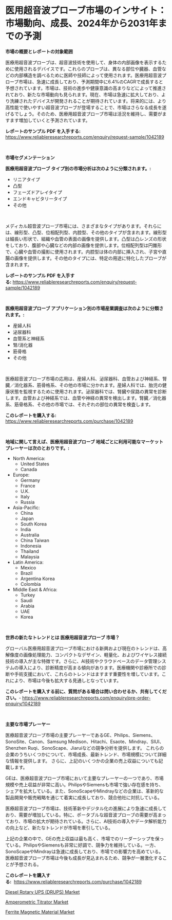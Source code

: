<p><h1>医用超音波プローブ市場のインサイト：市場動向、成長、2024年から2031年までの予測</h1></p><p><strong>市場の概要とレポートの対象範囲</strong></p>
<p><p>医療用超音波プローブは、超音波技術を使用して、身体の内部画像を表示するために使用されるデバイスです。これらのプローブは、異なる部位や臓器、血管などの内部構造を調べるために医師や技師によって使用されます。医療用超音波プローブ市場は、急速に成長しており、予測期間中に6.4%のCAGRで成長すると予想されています。市場は、技術の進歩や健康意識の高まりなどによって推進されており、新たな市場動向も見られます。現在、市場は急速に拡大しており、より洗練されたデバイスが開発されることが期待されています。将来的には、より高性能で使いやすい超音波プローブが登場することで、市場はさらなる成長を遂げるでしょう。そのため、医療用超音波プローブ市場は活況を維持し、需要がますます増加していくと予測されています。</p></p>
<p><strong>レポートのサンプル PDF を入手する:</strong> <a href="https://www.reliableresearchreports.com/enquiry/request-sample/1042189">https://www.reliableresearchreports.com/enquiry/request-sample/1042189</a></p>
<p>&nbsp;</p>
<p><strong>市場セグメンテーション</strong></p>
<p><strong>医療用超音波プローブ タイプ別の市場分析は次のように分類されます。:</strong></p>
<p><ul><li>リニアタイプ</li><li>凸型</li><li>フェーズドアレイタイプ</li><li>エンドキャビタリータイプ</li><li>その他</li></ul></p>
<p>&nbsp;</p>
<p><p>メディカル超音波プローブ市場には、さまざまなタイプがあります。それらには、線形型、凸型、位相配列型、内腔型、その他のタイプが含まれます。線形型は細長い形状で、組織や血管の表面の画像を提供します。凸型は凸レンズの形状をしており、腹部や心臓などの内部の画像を提供します。位相配列型は円錐形で、心臓や血管の撮影に使用されます。内腔型は体の内部に挿入され、子宮や直腸の画像を提供します。その他のタイプには、特定の用途に特化したプローブが含まれます。</p></p>
<p><strong>レポートのサンプル PDF を入手する:</strong>&nbsp;<a href="https://www.reliableresearchreports.com/enquiry/request-sample/1042189">https://www.reliableresearchreports.com/enquiry/request-sample/1042189</a></p>
<p>&nbsp;</p>
<p><strong> 医療用超音波プローブ アプリケーション別の市場産業調査は次のように分類されます。:</strong></p>
<p><ul><li>産婦人科</li><li>泌尿器科</li><li>血管系と神経系</li><li>腎/消化器</li><li>筋骨格</li><li>その他</li></ul></p>
<p>&nbsp;</p>
<p><p>医療超音波プローブ市場の応用は、産婦人科、泌尿器科、血管および神経系、腎臓／消化器系、筋骨格系、その他の市場に分かれます。産婦人科では、胎児の健康状態を監視するために使用されます。泌尿器科では、腎臓や尿路の異常を診断します。血管および神経系では、血管や神経の異常を検出します。腎臓／消化器系、筋骨格系、その他の市場では、それぞれの部位の異常を検査します。</p></p>
<p><strong>このレポートを購入する:</strong>&nbsp; <a href="https://www.reliableresearchreports.com/purchase/1042189">https://www.reliableresearchreports.com/purchase/1042189</a></p>
<p>&nbsp;</p>
<p><strong>地域に関して言えば、医療用超音波プローブ 地域ごとに利用可能なマーケットプレーヤーは次のとおりです。:</strong></p>
<p><ul>
    <li>
        North America:
        <ul>
            <li>United States</li>
            <li>Canada</li>
        </ul>
    </li>
    <li>
        Europe:
        <ul>
            <li>Germany</li>
            <li>France</li>
            <li>U.K.</li>
            <li>Italy</li>
            <li>Russia</li>
        </ul>
    </li>
    <li>
        Asia-Pacific:
        <ul>
            <li>China</li>
            <li>Japan</li>
            <li>South Korea</li>
            <li>India</li>
            <li>Australia</li>
            <li>China Taiwan</li>
            <li>Indonesia</li>
            <li>Thailand</li>
            <li>Malaysia</li>
        </ul>
    </li>
    <li>
        Latin America:
        <ul>
            <li>Mexico</li>
            <li>Brazil</li>
            <li>Argentina Korea</li>
            <li>Colombia</li>
        </ul>
    </li>
    <li>
        Middle East & Africa:
        <ul>
            <li>Turkey</li>
            <li>Saudi</li>
            <li>Arabia</li>
            <li>UAE</li>
            <li>Korea</li>
        </ul>
    </li>
    </ul></p>
<p>&nbsp;</p>
<p><strong>世界の新たなトレンドとは 医療用超音波プローブ 市場？</strong></p>
<p><p>グローバル医療用超音波プローブ市場における新興および現在のトレンドは、高解像度の画像処理能力、コンパクトなデザイン、軽量化、およびワイヤレス接続技術の導入が主な特徴です。さらに、AI技術やクラウドベースのデータ管理システムの導入により、診断精度が高まる傾向があります。医療機関や診療所での診断や手術支援において、これらのトレンドはますます重要性を増しています。これにより、市場は今後も拡大する見通しとなっています。</p></p>
<p><strong>このレポートを購入する前に、質問がある場合は問い合わせるか、共有してください。</strong>- <a href="https://www.reliableresearchreports.com/enquiry/pre-order-enquiry/1042189">https://www.reliableresearchreports.com/enquiry/pre-order-enquiry/1042189</a></p>
<p>&nbsp;</p>
<p><strong>主要な市場プレーヤー</strong></p>
<p><p>医療超音波プローブ市場の主要プレーヤーであるGE、Philips、Siemens、SonoSite、Canon、Samsung Medison、Hitachi、Esaote、Mindray、SIUI、Shenzhen Ruqi、SonoScape、Jiaruiなどの競争分析を提供します。 これらの企業のうちいくつかについて、市場成長、最新トレンド、市場規模について詳細な情報を提供します。 さらに、上記のいくつかの企業の売上収益についても記載します。</p><p>GEは、医療超音波プローブ市場において主要なプレーヤーの一つであり、市場規模や売上収益が非常に高い。PhilipsやSiemensも市場で強い存在感を持ち、シェアを拡大している。また、SonoScapeやMindrayなどの企業は、革新的な製品開発や販売戦略を通じて着実に成長しており、競合他社に対抗している。</p><p>医療超音波プローブ市場は、技術革新やデジタル化の進展により急速に成長しており、需要が増加している。特に、ポータブルな超音波プローブの需要が高まっており、市場の拡大が期待されている。さらに、AI技術の導入やデータ解析能力の向上など、新たなトレンドが市場を牽引している。</p><p>上記の企業の中で、GEの売上収益は最も高く、市場でのリーダーシップを保っている。PhilipsやSiemensも非常に好調で、競争力を維持している。一方、SonoScapeやMindrayは急速に成長しており、市場での影響力を高めている。医療超音波プローブ市場は今後も成長が見込まれるため、競争が一層激化することが予想される。</p></p>
<p><strong>このレポートを購入する:</strong>&nbsp;&nbsp;<a href="https://www.reliableresearchreports.com/purchase/1042189">https://www.reliableresearchreports.com/purchase/1042189</a></p>
<p><p><a href="https://view.publitas.com/reportprime-1/diesel-rotary-ups-drups-market-size-market-share-and-global-market-analysis-report-2024-2031/">Diesel Rotary UPS (DRUPS) Market</a></p><p><a href="https://view.publitas.com/reportprime-1/amperometric-titrator-market-provides-detailed-segmentation-of-this-market-based-on-type-application-and-region-and-forecast-for-the-period-from-2023-2030/">Amperometric Titrator Market</a></p><p><a href="https://github.com/Angelnienowdseej3e45z3p8c/Market-Research-Report-List-1/blob/main/ferrite-magnetic-material-market.md">Ferrite Magnetic Material Market</a></p></p>